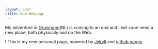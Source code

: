 ```yaml
---
layout: post
title: New Webpage
---
```


My adventure in [Groningen](http://rug.nl)(NL) is coming to an end and
I will soon need a new place, both physically and on the Web. 

! This is my new personal page, powered by
[Jekyll](http://jekyllrb.com/) and [github
pages](https://pages.github.com/).


